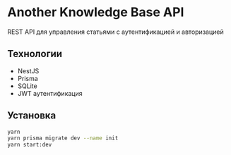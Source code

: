 # Another Knowledge Base API

REST API для управления статьями с аутентификацией и авторизацией

## Технологии

- NestJS
- Prisma
- SQLite
- JWT аутентификация

## Установка

```bash
yarn
yarn prisma migrate dev --name init
yarn start:dev
```

